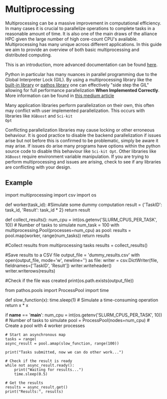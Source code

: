 # Multiprocessing

Multiprocessing can be a massive improvement in computational efficiency. In many cases it is crucial to parallelize operations to complete tasks in a reasonable amount of time. It is also one of the main draws of the alliance HPC given the large number of high core-count CPU's available. Multiprocessing has many unique across different applications. In this guide we aim to provide an overview of both basic multiprocessing and distributed computing.

<tip>This is an introduction, more advanced documentation can be found <a href="https://google.ca">here</a>.</tip>

Python in particular has many nuances in parallel programming due to the Global Interpreter Lock (GIL). By using a multiprocessing library like the [built-in library](https://docs.python.org/3/library/multiprocessing.html) or [pathos library](https://pathos.readthedocs.io/en/latest/) one can effectively "side step the GIL" allowing for full performance parallelization **When Implemented Correctly**. More information can be found in [this medium article](https://medium.com/@kyeg/unleashing-pythons-potential-how-pathos-and-multi-processing-overcome-the-gil-lock-and-other-2e2d590b8dfd)

<warning>Many application libraries perform parallelization on their own, this often may conflict with user implemented parallelization. This occurs with libraries like <code>XGBoost</code> and <code>Sci-kit Opt</code></warning>

Conflicting parallelization libraries may cause locking or other erroneous behaviour. It is good practice to disable the backend parallelization if issues arise but not before this is confirmed to be problematic, simply be aware it may arise. If issues do arise many programs have options within the python source code to disable this behaviour like <code>Sci-kit Opt</code>. Other libraries like <code>XGBoost</code> require environment variable manipulation. If you are trying to perform multiprocessing and issues are arising, check to see if any libraries are conflicting with your design.

## Example

<code-block lang="Python">
import multiprocessing
import csv
import os

def worker(task_id):
    #Simulate some dummy computation
    result = {'TaskID': task_id, 'Result': task_id * 2}
    return result

def collect_results():
    num_cpu = int(os.getenv('SLURM_CPUS_PER_TASK', 10))  # Number of tasks to simulate
    num_task = 100
    with multiprocessing.Pool(processes=num_cpu) as pool:
    results = pool.map(worker, range(num_tasks))
    return results

#Collect results from multiprocessing tasks
results = collect_results()

#Save results to a CSV file
output_file = 'dummy_results.csv'
with open(output_file, mode='w', newline='') as file:
    writer = csv.DictWriter(file, fieldnames=['TaskID', 'Result'])
    writer.writeheader()
    writer.writerows(results)

#Check if the file was created
print(os.path.exists(output_file))

</code-block>


<code-block lang="Python">
from pathos.pools import ProcessPool
import time

def slow_function(x):
    time.sleep(1)  # Simulate a time-consuming operation
    return x * x

if __name__ == '__main__':
    num_cpu = int(os.getenv('SLURM_CPUS_PER_TASK', 10))  # Number of tasks to simulate
    pool = ProcessPool(nodes=num_cpu)  # Create a pool with 4 worker processes

    # Start an asynchronous map
    tasks = range(
    async_result = pool.amap(slow_function, range(100))
    
    print("Tasks submitted, now we can do other work...")
    
    # Check if the result is ready
    while not async_result.ready():
        print("Waiting for results...")
        time.sleep(0.5)
    
    # Get the results
    results = async_result.get()
    print("Results:", results)


</code-block>